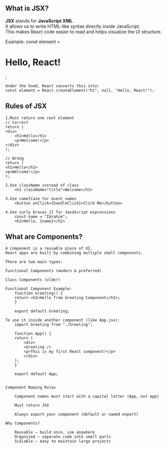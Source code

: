## What is JSX?

**JSX** stands for **JavaScript XML**.  
It allows us to write HTML-like syntax directly inside JavaScript.  
This makes React code easier to read and helps visualize the UI structure.

Example:
const element = <h1>Hello, React!</h1>;

    Under the hood, React converts this into:
    const element = React.createElement("h1", null, "Hello, React!");

## Rules of JSX
    1.Must return one root element
    // Correct
    return (
    <div>
        <h1>Hello</h1>
        <p>Welcome!</p>
    </div>
    );

    // Wrong
    return (
    <h1>Hello</h1>
    <p>Welcome!</p>
    );

    2.Use className instead of class
        <h1 className="title">Welcome</h1>

    3.Use camelCase for event names
        <button onClick={handleClick}>Click Me</button>

    4.Use curly braces {} for JavaScript expressions
        const name = "Ibrahim";
        <h2>Hello, {name}</h2>

## What are Components?

    A component is a reusable piece of UI.
    React apps are built by combining multiple small components.

    There are two main types:

    Functional Components (modern & preferred)

    Class Components (older)

    Functional Component Example:
        function Greeting() {
        return <h2>Hello from Greeting Component</h2>;
        }

        export default Greeting;

    To use it inside another component (like App.jsx):
        import Greeting from "./Greeting";

        function App() {
        return (
            <div>
            <Greeting />
            <p>This is my first React component!</p>
            </div>
        );
        }

        export default App;


    Component Naming Rules

        Component names must start with a capital letter (App, not app)

        Must return JSX

        Always export your component (default or named export)

    Why Components?

        Reusable – build once, use anywhere
        Organized – separate code into small parts
        Scalable – easy to maintain large projects    